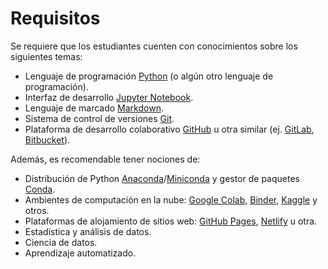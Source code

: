 # Requisitos

Se requiere que los estudiantes cuenten con conocimientos sobre los siguientes temas:

- Lenguaje de programación [Python](https://www.python.org/) (o algún otro lenguaje de programación).
- Interfaz de desarrollo [Jupyter Notebook](https://jupyter.org/).
- Lenguaje de marcado [Markdown](https://daringfireball.net/projects/markdown/).
- Sistema de control de versiones [Git](http://git-scm.com/).
- Plataforma de desarrollo colaborativo [GitHub](https://github.com/) u otra similar (ej. [GitLab](https://gitlab.com/), [Bitbucket](https://bitbucket.org/)).

Además, es recomendable tener nociones de:

- Distribución de Python [Anaconda](https://www.anaconda.com/)/[Miniconda](https://docs.conda.io/en/latest/miniconda.html) y gestor de paquetes [Conda](https://docs.conda.io/).
- Ambientes de computación en la nube: [Google Colab](https://colab.research.google.com/), [Binder](https://jupyter.org/binder), [Kaggle](https://www.kaggle.com/) y otros.
- Plataformas de alojamiento de sitios web: [GitHub Pages](https://pages.github.com/), [Netlify](https://www.netlify.com/) u otra.
- Estadística y análisis de datos.
- Ciencia de datos.
- Aprendizaje automatizado.
